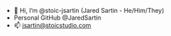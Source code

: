 - 👋 Hi, I’m @stoic-jsartin (Jared Sartin - He/Him/They)
- Personal GitHub @JaredSartin
- 📫 jsartin@stoicstudio.com
